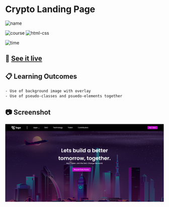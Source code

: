 # Crypto Landing Page

![name](https://img.shields.io/badge/Khurram-Iqbal-blue)

![course](https://img.shields.io/badge/-full--stack--js--bootcamp-red)
![html-css](https://img.shields.io/badge/HTML%20%2F%20CSS-Project--5-green)

![time](https://img.shields.io/badge/time--to--complete-2--hrs--approx.-yellowgreen)

## :link: [See it live](https://fullstack-js-bc-project-05.netlify.app/)


## :clipboard: Learning Outcomes 

    - Use of background image with overlay
    - Use of pseudo-classes and psuedo-elements together

## :camera: Screenshot

![screenshot](./screenshot.png)